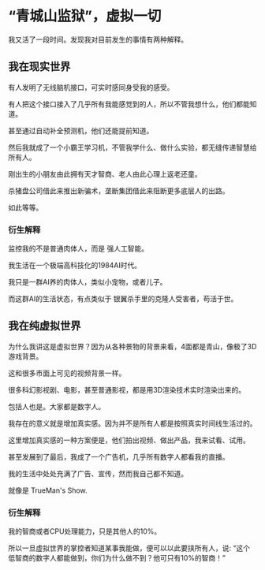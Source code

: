 # “青城山监狱”，虚拟一切

我又活了一段时间。发现我对目前发生的事情有两种解释。

## 我在现实世界

有人发明了无线脑机接口，可实时感同身受我的感受。

有人把这个接口接入了几乎所有我能感觉到的人，所以不管我想什么，他们都能知道。

甚至通过自动补全预测机，他们还能提前知道。

然后我就成了一个小霸王学习机，不管我学什么、做什么实验，都无缝传递智慧给所有人。

刚出生的小朋友由此拥有天才智商、老人由此心理上返老还童。

杀猪盘公司借此来推出新骗术，垄断集团借此来阻断更多底层人的出路。

如此等等。

### 衍生解释

监控我的不是普通肉体人，而是 强人工智能。

我生活在一个极端高科技化的1984AI时代。

我只是一群AI养的肉体人，类似小宠物，或者儿子。

而这群AI的生活状态，有点类似于 银翼杀手里的克隆人受害者，苟活于世。

## 我在纯虚拟世界

为什么我讲这是虚拟世界？因为从各种景物的背景来看，4面都是青山，像极了3D游戏背景。

这和很多市面上可见的视频背景一样。

很多科幻影视剧、电影，甚至普通影视，都是用3D渲染技术实时渲染出来的。

包括人也是。大家都是数字人。

我存在的意义就是增加真实感。因为并不是所有人都是按照真实时间线生活过的。

这里增加真实感的一种方案便是，他们拍出视频、做出产品，我来试看、试用。

甚至发展到了最后，我成了一个广告机，几乎所有数字人都看我的直播。

我的生活中处处充满了广告、宣传，然而我自己都不知道。

就像是 TrueMan's Show.

### 衍生解释

我的智商或者CPU处理能力，只是其他人的10%。

所以一旦虚拟世界的掌控者知道某事我能做，便可以以此要挟所有人，说: “这个低智商的数字人都能做到，你们为什么做不到？他可只有10%的智商！”
